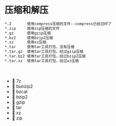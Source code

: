 # 压缩和解压

```bash
*.Z       使用compress压缩的文件--compress已经过时了
*.zip     使用zip压缩的文件
*.gz      使用gzip压缩
*.bz2     使用bzip2压缩
*.xz      使用xz压缩
*.tar     使用tar工具打包，没有压缩
*.tar.gz  使用tar工具打包，经过gzip压缩
*.tar.bz2 使用tar工具打包，经过bzip2压缩
*.tar.xz  使用tar工具打包，经过xz压缩
```

　　‍

* 📄 7z
* 📄 bunzip2
* 📄 bzcat
* 📄 bzip2
* 📄 gzip
* 📄 tar
* 📄 xz
* 📄 zip

　　‍
